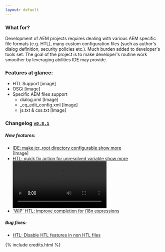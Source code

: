 ```yaml
--- 
layout: default 
--- 
```


### What for?

<p>Development of AEM projects requires dealing with various AEM specific file formats (e.g. HTL), many custom configuration
    files (such as author's dialog definition, security policies etc.). Much burden added to developer's tools set. The goal
    of the project is to make developer's routine work smoother by leveraging abilities IDE may provide.</p>

### Features at glance: 

* HTL Support [image] 
* OSGi [image]
* Specific AEM files support 
  * dialog.xml [Image] 
  * _cq_edit_config.xml [Image] 
  * js.txt & css.txt [Image] 
  
### Changelog [`v0.8.1`](https://github.com/DmytroTroynikov/aemtools/releases/tag/v0.8.1)

##### New features:

<ul id="changelog-accordion" role="tablist">
    <li>
        <a href="https://github.com/DmytroTroynikov/aemtools/issues/115" id="115-heading">
            IDE: make jcr_root directory configurable 
        </a>
        <a href="#115-collapse" data-toggle="collapse" aria-expanded="false">
            <span class="collapse-btn fa fa-arrow-arrow-right">
                show more 
            </span>
        </a>
        <div id="115-collapse" class="collapse hide" data-parent="changelog-accordion" role="tabpanel" aria-labelledby="115-heading">
            <div class="card-block">
                [Image]
            </div>
        </div>
    </li>
    <li>
        <a href="https://github.com/DmytroTroynikov/aemtools/issues/108" id="108-heading">
            HTL: quick fix action for unresolved variable
        </a>
        <a href="#108-collapse" data-toggle="collapse" aria-expanded="false">
            <span class="collapse-btn">
                show more
            </span>
        </a>
        <div id="108-collapse" class="collapse hide" data-parent="changelog-accordion" role="tabpanel" aria-labelledby="108-heading">
            <div class="card-block">
                <video class="col-10" controls src="/assets/images/cnotes/fix_variable.webm">
                </video>
            </div>
        </div>
    </li>
    <li>
        <a href="https://github.com/DmytroTroynikov/aemtools/issues/111">`WIP` HTL: improve completion for i18n expressions</a>
    </li>
</ul>

##### Bug fixes:

<ul>
    <li>
        <a href="https://github.com/DmytroTroynikov/aemtools/issues/117">
            HTL: Disable HTL features in non HTL files
        </a>
    </li>
</ul>

{% include credits.html %}

